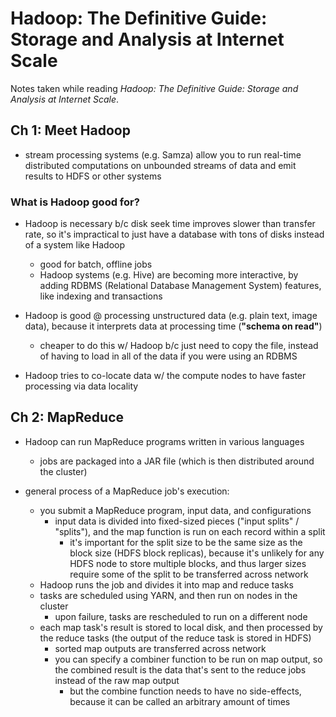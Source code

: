 # Hadoop: The Definitive Guide: Storage and Analysis at Internet Scale

Notes taken while reading _Hadoop: The Definitive Guide: Storage and Analysis at Internet Scale_.

## Ch 1: Meet Hadoop

* stream processing systems (e.g. Samza) allow you to run real-time distributed computations on unbounded streams of data and emit results to HDFS or other systems

### What is Hadoop good for?

* Hadoop is necessary b/c disk seek time improves slower than transfer rate, so it's impractical to just have a database with tons of disks instead of a system like Hadoop
  - good for batch, offline jobs
  - Hadoop systems (e.g. Hive) are becoming more interactive, by adding RDBMS (Relational Database Management System) features, like indexing and transactions

* Hadoop is good @ processing unstructured data (e.g. plain text, image data), because it interprets data at processing time (__"schema on read"__)
  - cheaper to do this w/ Hadoop b/c just need to copy the file, instead of having to load in all of the data if you were using an RDBMS

* Hadoop tries to co-locate data w/ the compute nodes to have faster processing via data locality

## Ch 2: MapReduce

* Hadoop can run MapReduce programs written in various languages
  - jobs are packaged into a JAR file (which is then distributed around the cluster)

* general process of a MapReduce job's execution:
  - you submit a MapReduce program, input data, and configurations
    + input data is divided into fixed-sized pieces ("input splits" / "splits"), and the map function is run on each record within a split
      - it's important for the split size to be the same size as the block size (HDFS block replicas), because it's unlikely for any HDFS node to store multiple blocks, and thus larger sizes require some of the split to be transferred across network 
  - Hadoop runs the job and divides it into map and reduce tasks
  - tasks are scheduled using YARN, and then run on nodes in the cluster
    + upon failure, tasks are rescheduled to run on a different node
  - each map task's result is stored to local disk, and then processed by the reduce tasks (the output of the reduce task is stored in HDFS)
    + sorted map outputs are transferred across network
    + you can specify a combiner function to be run on map output, so the combined result is the data that's sent to the reduce jobs instead of the raw map output
      - but the combine function needs to have no side-effects, because it can be called an arbitrary amount of times
